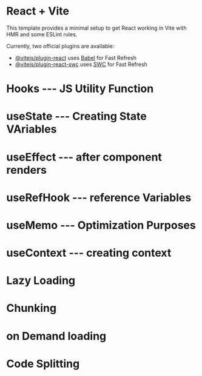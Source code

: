 # React + Vite

This template provides a minimal setup to get React working in Vite with HMR and some ESLint rules.

Currently, two official plugins are available:

- [@vitejs/plugin-react](https://github.com/vitejs/vite-plugin-react/blob/main/packages/plugin-react/README.md) uses [Babel](https://babeljs.io/) for Fast Refresh
- [@vitejs/plugin-react-swc](https://github.com/vitejs/vite-plugin-react-swc) uses [SWC](https://swc.rs/) for Fast Refresh


# Hooks --- JS Utility Function
# useState --- Creating State VAriables
# useEffect --- after component renders
# useRefHook --- reference Variables
# useMemo ---   Optimization Purposes
# useContext --- creating context

# Lazy Loading
# Chunking
# on Demand loading
# Code Splitting